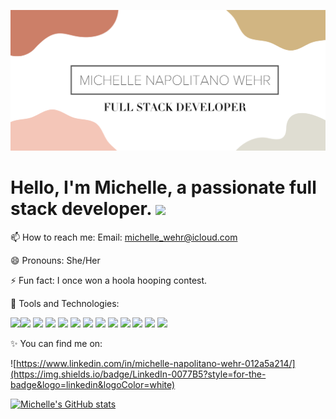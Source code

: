 ![](./banner2.png)

# Hello, I'm Michelle, a passionate full stack developer. <img src="https://raw.githubusercontent.com/MartinHeinz/MartinHeinz/master/wave.gif" width="30px">

📫 How to reach me: Email: <michelle_wehr@icloud.com>

😄 Pronouns: She/Her

⚡ Fun fact: I once won a hoola hooping contest. 

🔨 Tools and Technologies: 

![](https://img.shields.io/badge/Bootstrap-563D7C?style=for-the-badge&logo=bootstrap&logoColor=white)![](https://img.shields.io/badge/jQuery-0769AD?style=for-the-badge&logo=jquery&logoColor=white) ![](https://img.shields.io/badge/MySQL-00000F?style=for-the-badge&logo=mysql&logoColor=white) ![](https://img.shields.io/badge/MongoDB-4EA94B?style=for-the-badge&logo=mongodb&logoColor=white) ![](https://img.shields.io/badge/Heroku-430098?style=for-the-badge&logo=heroku&logoColor=white) ![](https://img.shields.io/badge/JavaScript-F7DF1E?style=for-the-badge&logo=javascript&logoColor=black) ![](https://img.shields.io/badge/CSS-239120?&style=for-the-badge&logo=css3&logoColor=white) ![](https://img.shields.io/badge/HTML-239120?style=for-the-badge&logo=html5&logoColor=white) ![](https://img.shields.io/badge/Node.js-43853D?style=for-the-badge&logo=node.js&logoColor=white) ![](https://img.shields.io/badge/Express.js-404D59?style=for-the-badge) ![](https://img.shields.io/badge/React-20232A?style=for-the-badge&logo=react&logoColor=61DAFB) ![](https://img.shields.io/badge/Sequelize-52B0E7?style=for-the-badge&logo=Sequelize&logoColor=white) ![](https://img.shields.io/badge/Font_Awesome-339AF0?style=for-the-badge&logo=fontawesome&logoColor=white)

✨ You can find me on: 

![https://www.linkedin.com/in/michelle-napolitano-wehr-012a5a214/](https://img.shields.io/badge/LinkedIn-0077B5?style=for-the-badge&logo=linkedin&logoColor=white)

[![Michelle's GitHub stats](https://github-readme-stats.vercel.app/api?username=michellewehr)](https://github.com/michellewehr/github-readme-stats)
